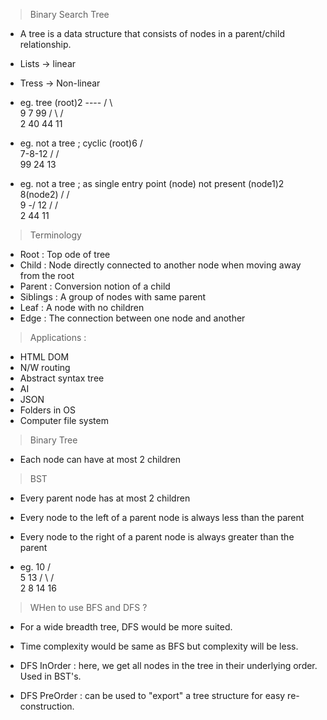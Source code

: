 > Binary Search Tree

- A tree is a data structure that consists of nodes in a parent/child relationship.

- Lists -> linear
- Tress -> Non-linear

- eg. tree
(root)2 ----
    /  \    \
   9     7   99
  / \   / \
 2  40 44  11 

- eg. not a tree ; cyclic
(root)6
     / \
    7-8-12
   /    / \
  99   24 13

- eg. not a tree ; as single entry point (node) not present
(node1)2  8(node2)
      /  / \
     9 -/   12 
    /       / \
   2       44  11 


> Terminology

- Root : Top ode of tree
- Child : Node directly connected to another node when moving away from the root
- Parent : Conversion notion of a child
- Siblings : A group of nodes with same parent
- Leaf : A node with no children
- Edge : The connection between one node and another


> Applications :

- HTML DOM
- N/W routing
- Abstract syntax tree
- AI
- JSON
- Folders in OS
- Computer file system


> Binary Tree 

- Each node can have at most 2 children


> BST 

- Every parent node has at most 2 children
- Every node to the left of a parent node is always less than the parent
- Every node to the right of a parent node is always greater than the parent

- eg.
     10
    /  \
   5    13
  / \   / \
 2   8 14 16 


> WHen to use BFS and DFS ?

- For a wide breadth tree, DFS would be more suited. 
- Time complexity would be same as BFS but complexity will be less.

- DFS InOrder : here, we get all nodes in the tree in their underlying order. Used in BST's.
- DFS PreOrder : can be used to "export" a tree structure for easy re-construction.